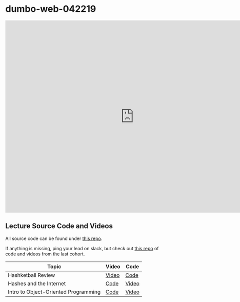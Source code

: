 # dumbo-web-042219
<iframe src="https://calendar.google.com/calendar/embed?src=flatironschool.com_8ih4tr73u41emo8udggc3l57ks%40group.calendar.google.com&ctz=America%2FNew_York" style="border: 0" width="800" height="600" frameborder="0" scrolling="no"></iframe>

## Lecture Source Code and Videos

All source code can be found under [this repo](https://github.com/learn-co-students/dumbo-web-042219/).

If anything is missing, ping your lead on slack, but check out [this repo](https://github.com/learn-co-curriculum/dumbo-web-040119/) of code and videos from the last cohort.

| **Topic**                  | **Video**                              | **Code**                         |
| -------------------------- | -------------------------------------  | ----------------------------     |
| Hashketball Review         | [Video][hashketball-vid]               | [Code][hashketball-code]         |
| Hashes and the Internet | [Code][hashes-internet-code] | [Video][hashes-internet-video] |
| Intro to Object-Oriented Programming | [Code][intro-object-oriented-programming-code] | [Video][intro-object-oriented-programming-video] |


[hashketball-vid]: http://youtu.be/z1QM8u5SdDw
[hashketball-code]: https://github.com/learn-co-students/dumbo-web-042219/tree/master/01-hashketball-review

[hashes-internet-code]: https://github.com/learn-co-students/dumbo-web-042219/tree/master/02-hashes-internet
[hashes-internet-video]: https://youtu.be/ivpBQkmqQ7w

[intro-object-oriented-programming-code]: https://github.com/learn-co-students/dumbo-web-042219/tree/master/03-OO
[intro-object-oriented-programming-video]: http://youtu.be/1DM49yz9uIw
